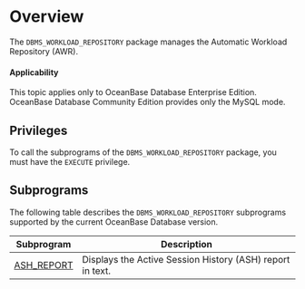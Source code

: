 # Overview

The `DBMS_WORKLOAD_REPOSITORY` package manages the Automatic Workload Repository (AWR).

  <main id="notice" >
    <h4>Applicability</h4>
    <p>This topic applies only to OceanBase Database Enterprise Edition. OceanBase Database Community Edition provides only the MySQL mode. </p>
  </main>

## Privileges

To call the subprograms of the `DBMS_WORKLOAD_REPOSITORY` package, you must have the `EXECUTE` privilege.

## Subprograms

The following table describes the `DBMS_WORKLOAD_REPOSITORY` subprograms supported by the current OceanBase Database version.

| **Subprogram** | **Description** |
| --- | --- |
| [ASH_REPORT](../18400.dbms-workload-repository-oracle/200.ash-report-oracle.md) | Displays the Active Session History (ASH) report in text.  |
